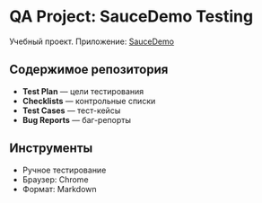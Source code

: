 # QA Project: SauceDemo Testing

Учебный проект. 
Приложение: [SauceDemo](https://www.saucedemo.com/)  

## Содержимое репозитория
- **Test Plan** — цели тестирования
- **Checklists** — контрольные списки
- **Test Cases** — тест-кейсы
- **Bug Reports** — баг-репорты

## Инструменты
- Ручное тестирование
- Браузер: Chrome
- Формат: Markdown

